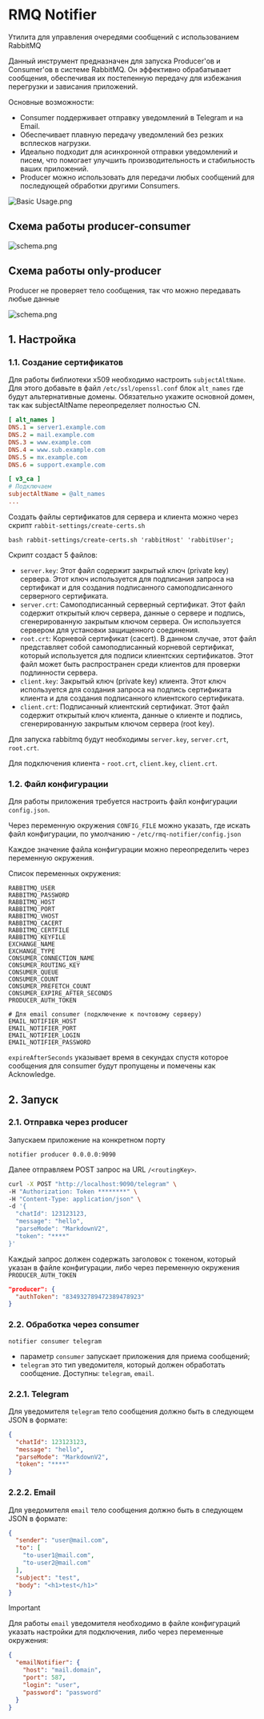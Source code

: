 # RMQ Notifier

Утилита для управления очередями сообщений с использованием RabbitMQ

Данный инструмент предназначен для запуска Producer'ов и Consumer'ов в системе RabbitMQ. Он эффективно обрабатывает сообщения, обеспечивая их постепенную передачу для избежания перегрузки и зависания приложений.

Основные возможности:

* Consumer поддерживает отправку уведомлений в Telegram и на Email.
* Обеспечивает плавную передачу уведомлений без резких всплесков нагрузки.
* Идеально подходит для асинхронной отправки уведомлений и писем, что помогает улучшить производительность и стабильность ваших приложений.
* Producer можно использовать для передачи любых сообщений для последующей обработки другими Consumers.

![Basic Usage.png](docs/img/BasicUsage.png)

## Схема работы producer-consumer

![schema.png](docs/img/schema.png)

## Схема работы only-producer

Producer не проверяет тело сообщения, так что можно передавать любые данные

![schema.png](docs/img/only-producer.png)

## 1. Настройка

### 1.1. Создание сертификатов


Для работы библиотеки x509 необходимо настроить `subjectAltName`. Для этого добавьте в файл `/etc/ssl/openssl.conf`
блок `alt_names` где будут альтернативные домены. Обязательно укажите основной домен, так как subjectAltName
переопределяет полностью CN.

```ini
[ alt_names ]
DNS.1 = server1.example.com
DNS.2 = mail.example.com
DNS.3 = www.example.com
DNS.4 = www.sub.example.com
DNS.5 = mx.example.com
DNS.6 = support.example.com

[ v3_ca ]
# Подключаем
subjectAltName = @alt_names
...
```

Создать файлы сертификатов для сервера и клиента можно через скрипт `rabbit-settings/create-certs.sh`

```shell
bash rabbit-settings/create-certs.sh 'rabbitHost' 'rabbitUser';
```

Скрипт создаст 5 файлов:

- `server.key`: Этот файл содержит закрытый ключ (private key) сервера. 
    Этот ключ используется для подписания запроса на сертификат и для создания подписанного
    самоподписанного серверного сертификата.
- `server.crt`: Самоподписанный серверный сертификат. Этот файл содержит открытый ключ сервера,
    данные о сервере и подпись, сгенерированную закрытым ключом сервера. Он используется 
    сервером для установки защищенного соединения.
- `root.crt`: Корневой сертификат (cacert). В данном случае, этот файл представляет
    собой самоподписанный корневой сертификат, который используется для подписи клиентских сертификатов.
    Этот файл может быть распространен среди клиентов для проверки подлинности сервера.
- `client.key`: Закрытый ключ (private key) клиента. Этот ключ используется для создания 
    запроса на подпись сертификата клиента и для создания подписанного клиентского сертификата.
- `client.crt`: Подписанный клиентский сертификат. Этот файл содержит открытый ключ клиента, 
    данные о клиенте и подпись, сгенерированную закрытым ключом сервера (root key).

Для запуска rabbitmq будут необходимы `server.key`, `server.crt`, `root.crt`.

Для подключения клиента - `root.crt`, `client.key`, `client.crt`.

### 1.2. Файл конфигурации

Для работы приложения требуется настроить файл конфигурации `config.json`.

Через переменную окружения `CONFIG_FILE` можно указать, где искать файл конфигурации,
по умолчанию - `/etc/rmq-notifier/config.json`

Каждое значение файла конфигурации можно переопределить через переменную окружения. 

Список переменных окружения:

    RABBITMQ_USER
    RABBITMQ_PASSWORD
    RABBITMQ_HOST
    RABBITMQ_PORT
    RABBITMQ_VHOST
    RABBITMQ_CACERT
    RABBITMQ_CERTFILE
    RABBITMQ_KEYFILE
    EXCHANGE_NAME
    EXCHANGE_TYPE
    CONSUMER_CONNECTION_NAME
    CONSUMER_ROUTING_KEY
    CONSUMER_QUEUE
    CONSUMER_COUNT
    CONSUMER_PREFETCH_COUNT
    CONSUMER_EXPIRE_AFTER_SECONDS
    PRODUCER_AUTH_TOKEN

    # Для email consumer (подключение к почтовому серверу)
    EMAIL_NOTIFIER_HOST
    EMAIL_NOTIFIER_PORT
    EMAIL_NOTIFIER_LOGIN
    EMAIL_NOTIFIER_PASSWORD

`expireAfterSeconds` указывает время в секундах спустя которое сообщения для consumer будут
пропущены и помечены как Acknowledge.


## 2. Запуск

### 2.1. Отправка через producer

Запускаем приложение на конкретном порту

```shell
notifier producer 0.0.0.0:9090
```

Далее отправляем POST запрос на URL `/<routingKey>`.

```bash
curl -X POST "http://localhost:9090/telegram" \
-H "Authorization: Token ********" \
-H "Content-Type: application/json" \
-d '{
  "chatId": 123123123,
  "message": "hello",
  "parseMode": "MarkdownV2",
  "token": "****"
}'

```

Каждый запрос должен содержать заголовок с токеном, который указан в файле конфигурации,
либо через переменную окружения `PRODUCER_AUTH_TOKEN`
```json
"producer": {
  "authToken": "834932789472389478923"
}
```

### 2.2. Обработка через consumer


```shell
notifier consumer telegram
```

- параметр `consumer` запускает приложения для приема сообщений;
- `telegram` это тип уведомителя, который должен обработать сообщение.
Доступны: `telegram`, `email`.

### 2.2.1. Telegram

Для уведомителя `telegram` тело сообщения должно быть в следующем JSON в формате:

```json
{ 
  "chatId": 123123123,
  "message": "hello", 
  "parseMode": "MarkdownV2",
  "token": "****"
}
```

### 2.2.2. Email

Для уведомителя `email` тело сообщения должно быть в следующем JSON в формате:

```json
{
  "sender": "user@mail.com",
  "to": [
    "to-user1@mail.com",
    "to-user2@mail.com"
  ],
  "subject": "test",
  "body": "<h1>test</h1>"
}
```

> [!IMPORTANT]
> Для работы `email` уведомителя необходимо в файле конфигураций указать настройки для подключения,
> либо через переменные окружения:

```json
{
  "emailNotifier": {
    "host": "mail.domain",
    "port": 587,
    "login": "user",
    "password": "password"
  }
}
```
